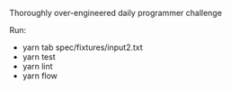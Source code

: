 Thoroughly over-engineered daily programmer challenge

Run:
  - yarn tab spec/fixtures/input2.txt
  - yarn test
  - yarn lint
  - yarn flow
